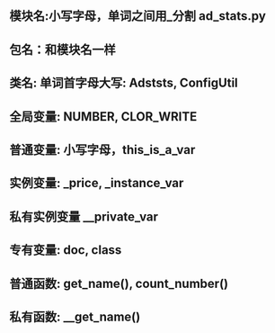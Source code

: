  ## 模块名:小写字母，单词之间用_分割 ad_stats.py
 ##  包名：和模块名一样
 ##  类名: 单词首字母大写: Adststs, ConfigUtil
 ##  全局变量: NUMBER, CLOR_WRITE
 ##  普通变量: 小写字母，this_is_a_var
 ##  实例变量: _price, _instance_var
 ##  私有实例变量 __private_var
 ##  专有变量: __doc__, __class__
 ##  普通函数: get_name(), count_number()
 ##  私有函数: __get_name()
